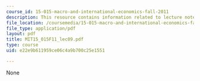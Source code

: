 ```yaml
---
course_id: 15-015-macro-and-international-economics-fall-2011
description: This resource contains information related to lecture notes.
file_location: /coursemedia/15-015-macro-and-international-economics-fall-2011/e22e9b611959ce06c4a9b700c25e1551_MIT15_015F11_lec09.pdf
file_type: application/pdf
layout: pdf
title: MIT15_015F11_lec09.pdf
type: course
uid: e22e9b611959ce06c4a9b700c25e1551

---
```

None